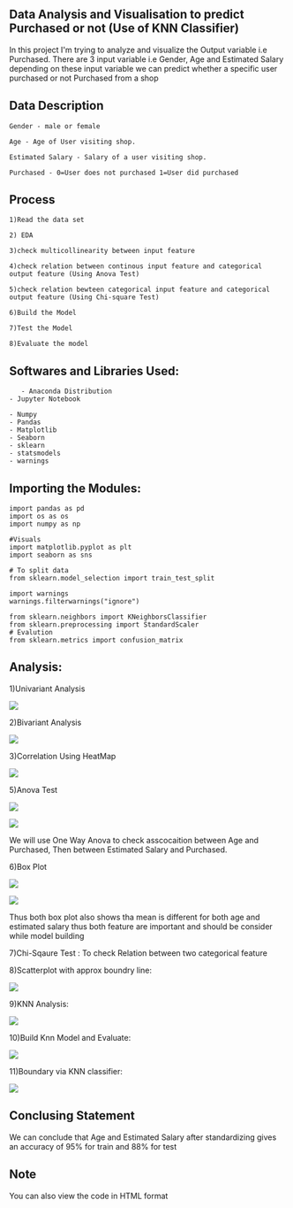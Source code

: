 ## Data Analysis and Visualisation to predict Purchased or not (Use of KNN Classifier)

In this project I'm trying to analyze and visualize the Output variable i.e Purchased. There are 3 input variable i.e Gender, Age and Estimated Salary depending on these input variable we can predict whether a specific user purchased or not Purchased from a shop 

## Data Description

    Gender - male or female
    
    Age - Age of User visiting shop.
    
    Estimated Salary - Salary of a user visiting shop.
    
    Purchased - 0=User does not purchased 1=User did purchased
   
## Process

    1)Read the data set
    
    2) EDA
    
    3)check multicollinearity between input feature
    
    4)check relation between continous input feature and categorical output feature (Using Anova Test)
    
    5)check relation bewteen categorical input feature and categorical output feature (Using Chi-square Test)
    
    6)Build the Model
    
    7)Test the Model
    
    8)Evaluate the model
    
## Softwares and Libraries Used:

       - Anaconda Distribution
	- Jupyter Notebook
	
	- Numpy
	- Pandas
	- Matplotlib
	- Seaborn
    - sklearn 
    - statsmodels
    - warnings

## Importing the Modules:

    import pandas as pd 
    import os as os
    import numpy as np

    #Visuals
    import matplotlib.pyplot as plt
    import seaborn as sns
  
    # To split data
    from sklearn.model_selection import train_test_split

    import warnings
    warnings.filterwarnings("ignore")

    from sklearn.neighbors import KNeighborsClassifier
    from sklearn.preprocessing import StandardScaler
    # Evalution 
    from sklearn.metrics import confusion_matrix
    
## Analysis:

1)Univariant Analysis

![](Figures/histbox.png)

2)Bivariant Analysis

![](Figures/scatter.png)

3)Correlation Using HeatMap

![](Figures/heatmap.png)

5)Anova Test

![](Figures/anova_2.png)

![](Figures/anova_1.png)

  We will use One Way Anova to check asscocaition between Age and Purchased, Then between Estimated Salary and Purchased.

6)Box Plot

![](Figures/boxplot.png)

![](Figures/boxplot_1.png)

  Thus both box plot also shows tha mean is different for both age and estimated salary thus both feature are important and should be consider while model building
  
7)Chi-Sqaure Test : 
  To check Relation between two categorical feature
  
8)Scatterplot with approx boundry line:  

![](Figures/scatterwithboundary_1.png)

9)KNN Analysis:

![](Figures/KNN.png)

10)Build Knn Model and Evaluate:

![](Figures/confusion_knn.png)

11)Boundary via KNN classifier:

![](Figures/knnfigure.png)

## Conclusing Statement

  We can conclude that Age and Estimated Salary after standardizing gives an accuracy of 95% for train and 88% for test

## Note

  You can also view the code in HTML format
